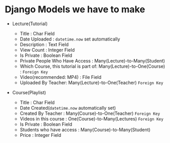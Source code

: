 # Django Models we have to make

- Lecture(Tutorial)
    - Title : Char Field
    - Date Uploaded : `datetime.now` set automatically 
    - Description : Text Field
    - View Count : Integer Field
    - Is Private : Boolean Field
    - Private People Who Have Access : Many(Lecture)-to-Many(Student)
    - Which Course, this tutorial is part of: Many(Lecture)-to-One(Course) : `Foreign Key`
    - Video(recommended: MP4) : File Field
    - Uploaded By Teacher: Many(Lecture)-to-One(Teacher) `Foreign Key`

- Course(Playlist)
    - Title : Char Field
    - Date Created(`datetime.now` automatically set)
    - Created By Teacher : Many(Course)-to-One(Teacher) `Foreign Key`
    - Videos in this course : One(Course)-to-Many(Lectures) `Foreign Key`
    - Is Private : Boolean Field
    - Students who have access : Many(Course)-to-Many(Student)
    - Price : Integer Field
    
